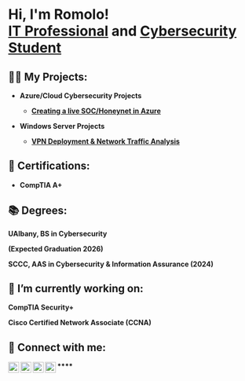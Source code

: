 <h1>Hi, I'm Romolo! <br/><a href="https://github.com/RomoloSingh">IT Professional</a> and <a href="https://www.linkedin.com/in/RomoloSingh/">Cybersecurity Student</a></h1>

<h2>👨‍💻 My Projects:</h2>

- <b>Azure/Cloud Cybersecurity Projects<b>
  - [Creating a live SOC/Honeynet in Azure](https://github.com/RomoloSingh/Azure-SOC)

- <b>Windows Server Projects<b>
  - [VPN Deployment & Network Traffic Analysis](https://github.com/RomoloSingh/VPNLab)


<h2>📄 Certifications:</h2>

- CompTIA A+

<h2>📚 Degrees:</h2>
UAlbany, BS in Cybersecurity

(Expected Graduation 2026)


SCCC, AAS in Cybersecurity & Information Assurance (2024)

<h2>🔭 I’m currently working on:</h2>
CompTIA Security+

Cisco Certified Network Associate (CCNA)

<h2> 🤳 Connect with me:</h2>

[<img align="left" alt="JoshMadakor | YouTube" width="22px" src="https://cdn.jsdelivr.net/npm/simple-icons@v3/icons/youtube.svg" />][youtube]
[<img align="left" alt="JoshMadakor | Twitter" width="22px" src="https://cdn.jsdelivr.net/npm/simple-icons@v3/icons/twitter.svg" />][twitter]
[<img align="left" alt="JoshMadakor | LinkedIn" width="22px" src="https://cdn.jsdelivr.net/npm/simple-icons@v3/icons/linkedin.svg" />][linkedin]
[<img align="left" alt="JoshMadakor | Instagram" width="22px" src="https://cdn.jsdelivr.net/npm/simple-icons@v3/icons/instagram.svg" />][instagram]

[twitter]: https://twitter.com/RomoloSingh
[youtube]: https://www.youtube.com/channel/UCetIVWPVFMN6p9gE_puA5fw
[instagram]: https://www.instagram.com/RomoloSingh/
[linkedin]: https://linkedin.com/in/RomoloSingh

<!--
**joshmadakor1/joshmadakor1** is a ✨ _special_ ✨ repository because its `README.md` (this file) appears on your GitHub profile.

Here are some ideas to get you started:

- 🔭 I’m currently working on ...
- 🌱 I’m currently learning ...
- 👯 I’m looking to collaborate on ...
- 🤔 I’m looking for help with ...
- 💬 Ask me about ...
- 📫 How to reach me: ...
- 😄 Pronouns: ...
- ⚡ Fun fact: ...
-->****
